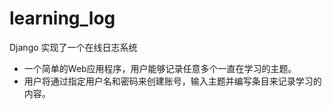 # learning_log
Django 实现了一个在线日志系统
* 一个简单的Web应用程序，用户能够记录任意多个一直在学习的主题。
* 用户将通过指定用户名和密码来创建账号，输入主题并编写条目来记录学习的内容。
